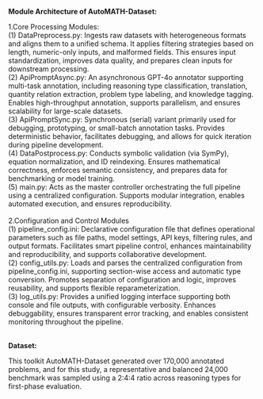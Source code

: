 **Module Architecture of AutoMATH-Dataset:**

1.Core Processing Modules:<br>
(1) DataPreprocess.py: Ingests raw datasets with heterogeneous formats and aligns them to a unified schema. It applies filtering strategies based on length, numeric-only inputs, and malformed fields. This ensures input standardization, improves data quality, and prepares clean inputs for downstream processing.<br>
(2) ApiPromptAsync.py: An asynchronous GPT-4o annotator supporting multi-task annotation, including reasoning type classification, translation, quantity relation extraction, problem type labeling, and knowledge tagging. Enables high-throughput annotation, supports parallelism, and ensures scalability for large-scale datasets.<br>
(3) ApiPromptSync.py: Synchronous (serial) variant primarily used for debugging, prototyping, or small-batch annotation tasks. Provides deterministic behavior, facilitates debugging, and allows for quick iteration during pipeline development.<br>
(4) DataPostprocess.py: Conducts symbolic validation (via SymPy), equation normalization, and ID reindexing. Ensures mathematical correctness, enforces semantic consistency, and prepares data for benchmarking or model training.<br>
(5) main.py: Acts as the master controller orchestrating the full pipeline using a centralized configuration. Supports modular integration, enables automated execution, and ensures reproducibility.<br>
<br>
2.Configuration and Control Modules<br>
(1) pipeline_config.ini: Declarative configuration file that defines operational parameters such as file paths, model settings, API keys, filtering rules, and output formats. Facilitates smart pipeline control, enhances maintainability and reproducibility, and supports collaborative development.<br>
(2) config_utils.py: Loads and parses the centralized configuration from pipeline_config.ini, supporting section-wise access and automatic type conversion. Promotes separation of configuration and logic, improves reusability, and supports flexible reparameterization.<br>
(3) log_utils.py: Provides a unified logging interface supporting both console and file outputs, with configurable verbosity. Enhances debuggability, ensures transparent error tracking, and enables consistent monitoring throughout the pipeline.<br>
<br>

**Dataset:**

This toolkit AutoMATH-Dataset generated over 170,000 annotated problems, and for this study, a representative and balanced 24,000 benchmark was sampled using a 2:4:4 ratio across reasoning types for first-phase evaluation.

